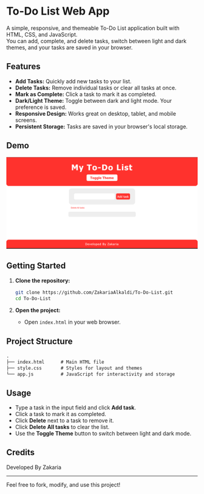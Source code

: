 # To-Do List Web App

A simple, responsive, and themeable To-Do List application built with HTML, CSS, and JavaScript.  
You can add, complete, and delete tasks, switch between light and dark themes, and your tasks are saved in your browser.

## Features

- **Add Tasks:** Quickly add new tasks to your list.
- **Delete Tasks:** Remove individual tasks or clear all tasks at once.
- **Mark as Complete:** Click a task to mark it as completed.
- **Dark/Light Theme:** Toggle between dark and light mode. Your preference is saved.
- **Responsive Design:** Works great on desktop, tablet, and mobile screens.
- **Persistent Storage:** Tasks are saved in your browser's local storage.

## Demo

![To-Do List Screenshot](ToDoList.png) <!-- Add a screenshot if you like -->

## Getting Started

1. **Clone the repository:**

   ```bash
   git clone https://github.com/ZakariaAlkaldi/To-Do-List.git
   cd To-Do-List
   ```

2. **Open the project:**
   - Open `index.html` in your web browser.

## Project Structure

```
.
├── index.html      # Main HTML file
├── style.css       # Styles for layout and themes
└── app.js          # JavaScript for interactivity and storage
```

## Usage

- Type a task in the input field and click **Add task**.
- Click a task to mark it as completed.
- Click **Delete** next to a task to remove it.
- Click **Delete All tasks** to clear the list.
- Use the **Toggle Theme** button to switch between light and dark mode.

## Credits

Developed By Zakaria

---

Feel free to fork, modify, and use this project!

